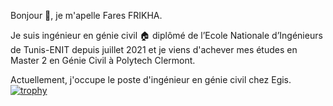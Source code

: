 Bonjour :wave:, je m'apelle Fares FRIKHA.

Je suis ingénieur en génie civil :house: diplômé de l’Ecole Nationale d’Ingénieurs de Tunis-ENIT depuis juillet 2021 et je viens d'achever mes études en Master 2 en Génie Civil à Polytech Clermont.

Actuellement, j'occupe le poste d'ingénieur en génie civil chez Egis. 
[![trophy](https://github-profile-trophy.vercel.app/?faresfrikha=ryo-ma)](https://github.com/ryo-ma/github-profile-trophy)
